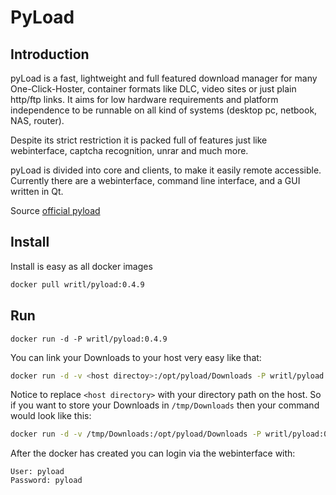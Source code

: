 PyLoad
=========

Introduction
----
pyLoad is a fast, lightweight and full featured download manager for many One-Click-Hoster, container formats like DLC, video sites or just plain http/ftp links. It aims for low hardware requirements and platform independence to be runnable on all kind of systems (desktop pc, netbook, NAS, router).

Despite its strict restriction it is packed full of features just like webinterface, captcha recognition, unrar and much more.

pyLoad is divided into core and clients, to make it easily remote accessible. Currently there are a webinterface, command line interface, and a GUI written in Qt.

Source [official pyload]

Install
----
Install is easy as all docker images

```sh
docker pull writl/pyload:0.4.9
```

Run
----
```
docker run -d -P writl/pyload:0.4.9
```
You can link your Downloads to your host very easy like that:

```sh
docker run -d -v <host directoy>:/opt/pyload/Downloads -P writl/pyload:0.4.9
```
Notice to replace ```<host directory>``` with your directory path on the host. So if you want to store your Downloads in ```/tmp/Downloads``` then your command would look like this:

```sh
docker run -d -v /tmp/Downloads:/opt/pyload/Downloads -P writl/pyload:0.4.9
```

After the docker has created you can login via the webinterface with:

```
User: pyload
Password: pyload
```


[official pyload]:http://pyload.org/

